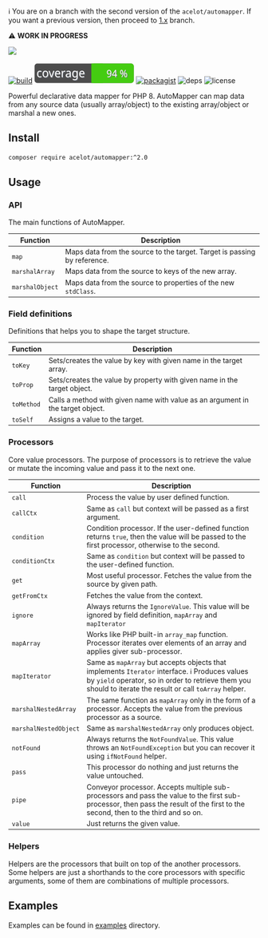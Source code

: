 ℹ️ You are on a branch with the second version of the `acelot/automapper`. If you want a previous version, then proceed to [1.x](https://github.com/acelot/automapper/tree/1.x) branch.

⚠️ **WORK IN PROGRESS**

<img src=https://user-images.githubusercontent.com/1065215/214675170-3a1411b7-12d0-4cd1-b666-fc2cec4bf8b9.png width="450"/>

[![build](https://github.com/acelot/automapper/actions/workflows/matrix-test.yml/badge.svg)](https://github.com/acelot/automapper/actions)
![сoverage](https://raw.githubusercontent.com/acelot/automapper/v2/badge-coverage.svg)
[![packagist](https://img.shields.io/packagist/v/acelot/automapper.svg?style=flat)](https://packagist.org/packages/acelot/automapper)
![deps](https://img.shields.io/badge/dependencies-zero-blue.svg?style=flat)
![license](https://img.shields.io/github/license/acelot/automapper.svg?style=flat)

Powerful declarative data mapper for PHP 8. AutoMapper can map data from any source data (usually array/object) to the existing array/object or marshal a new ones.

## Install

```bash
composer require acelot/automapper:^2.0
```

## Usage

### API

The main functions of AutoMapper.

| Function        | Description                                                              |
|-----------------|--------------------------------------------------------------------------|
| `map`           | Maps data from the source to the target. Target is passing by reference. |
| `marshalArray`  | Maps data from the source to keys of the new array.                      |
| `marshalObject` | Maps data from the source to properties of the new `stdClass`.           |

### Field definitions

Definitions that helps you to shape the target structure.

| Function   | Description                                                                    |
|------------|--------------------------------------------------------------------------------|
| `toKey`    | Sets/creates the value by key with given name in the target array.             |
| `toProp`   | Sets/creates the value by property with given name in the target object.       |
| `toMethod` | Calls a method with given name with value as an argument in the target object. |
| `toSelf`   | Assigns a value to the target.                                                 |

### Processors

Core value processors. The purpose of processors is to retrieve the value or mutate the incoming value and pass it to the next one.

| Function              | Description                                                                                                                                                                                                  |
|-----------------------|--------------------------------------------------------------------------------------------------------------------------------------------------------------------------------------------------------------|
| `call`                | Process the value by user defined function.                                                                                                                                                                  |
| `callCtx`             | Same as `call` but context will be passed as a first argument.                                                                                                                                               |
| `condition`           | Condition processor. If the user-defined function returns `true`, then the value will be passed to the first processor, otherwise to the second.                                                             |
| `conditionCtx`        | Same as `condition` but context will be passed to the user-defined function.                                                                                                                                 |
| `get`                 | Most useful processor. Fetches the value from the source by given path.                                                                                                                                      |
| `getFromCtx`          | Fetches the value from the context.                                                                                                                                                                          |
| `ignore`              | Always returns the `IgnoreValue`. This value will be ignored by field definition, `mapArray` and `mapIterator`                                                                                               |
| `mapArray`            | Works like PHP built-in `array_map` function. Processor iterates over elements of an array and applies giver sub-processor.                                                                                  |
| `mapIterator`         | Same as `mapArray` but accepts objects that implements `Iterator` interface. ℹ️ Produces values by `yield` operator, so in order to retrieve them you should to iterate the result or call `toArray` helper. |
| `marshalNestedArray`  | The same function as `mapArray` only in the form of a processor. Accepts the value from the previous processor as a source.                                                                                  |
| `marshalNestedObject` | Same as `marshalNestedArray` only produces object.                                                                                                                                                           |
| `notFound`            | Always returns the `NotFoundValue`. This value throws an `NotFoundException` but you can recover it using `ifNotFound` helper.                                                                               |
| `pass`                | This processor do nothing and just returns the value untouched.                                                                                                                                              |
| `pipe`                | Conveyor processor. Accepts multiple sub-processors and pass the value to the first sub-processor, then pass the result of the first to the second, then to the third and so on.                             |
| `value`               | Just returns the given value.                                                                                                                                                                                |

### Helpers

Helpers are the processors that built on top of the another processors. Some helpers are just a shorthands to the core processors with specific arguments, some of them are combinations of multiple processors.



## Examples

Examples can be found in [examples](https://github.com/acelot/automapper/tree/v2/src) directory.
